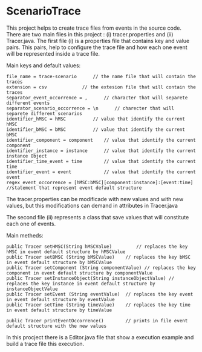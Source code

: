 # ScenarioTrace

This project helps to create trace files from events in the source code. There are two main files in this project : (i) tracer.properties and (ii) Tracer.java. The first file (i) is a properties file that contains key and value pairs. This pairs, help to configure the trace file and how each one event will be represented inside a trace file.

Main keys and default values:

	file_name = trace-scenario		// the name file that will contain the traces
	extension = csv				// the extesion file that will contain the traces
	separator_event_occorrence = ,		// character that will separete different events
	separator_scenario_occorrence = \n  	// charecter that will separete different scenarios
	identifier_hMSC = hMSC 			// value that identify the current hMSC
	identifier_bMSC = bMSC  		// value that identify the current bMSC
	identifier_component = component    // value that identify the current component
	identifier_instance = instance      // value that identify the current instance Object
	identifier_time_event = time        // value that identify the current time
	identifier_event = event            // value that identify the current event
	regex_event_occorrence = [hMSC:bMSC][component:instance]:[event:time]  //statement that represent event default structure

The tracer.properties can be modificade with new values and with new values, but this modifications can demand in attributes in Tracer.java

The second file (ii) represents a class that save values that will constitute each one of events.

Main metheds:

	public Tracer setHMSC(String hMSCValue)         // replaces the key hMSC in event default structure by hMSCValue
	public Tracer setBMSC (String bMSCValue)	// replaces the key bMSC in event default structure by bMSCValue
	public Tracer setComponent (String componentValue) // replaces the key component in event default structure by componentValue
	public Tracer setInstanceObject(String instanceObjectValue) // replaces the key instance in event default structure by instanceObjectValue
	public Tracer setEvent (String eventValue)	// replaces the key event in event default structure by eventValue
	public Tracer setTime (String timeValue)	// replaces the key time in event default structure by timeValue

	public Tracer printEventOccorrence()		// prints in file event default structure with the new values

In this procject there is a Editor.java file that show a execution example and build a trace file this execution.
